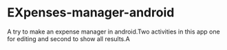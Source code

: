 # EXpenses-manager-android
A try to make an expense manager in android.Two activities in this app one for editing and second to show all results.A  
